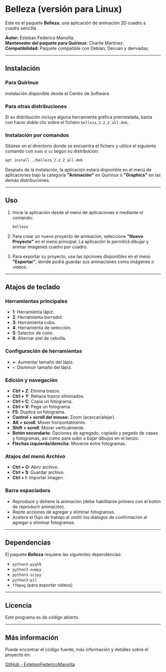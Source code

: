 # Belleza (versión para Linux)

Este es el paquete **Belleza**, una aplicación de animación 2D cuadro a cuadro sencilla.

**Autor:** Esteban Federico Mansilla.  
**Mantenedor del paquete para Quirinux:** Charlie Martínez.  
**Compatibilidad:** Paquete compatible con Debian, Devuan y derivadas.

---

## Instalación

### Para Quirinux

Instalación disponible desde el Centro de Software.

### Para otras distribuciones

Si su distribución incluye alguna herramienta gráfica preinstalada, basta con hacer doble clic sobre el fichero `belleza_2.2.2_all.deb`.

### Instalación por comandos

Sitúese en el directorio donde se encuentra el fichero y utilice el siguiente comando con `sudo` o `su` según su distribución:

```bash
apt install ./belleza_2.2.2_all.deb
```

Después de la instalación, la aplicación estará disponible en el menú de aplicaciones bajo la categoría **"Animación"** en Quirinux o **"Graphics"** en las demás distribuciones.

---

## Uso

1. Inicie la aplicación desde el menú de aplicaciones o mediante el comando:

    ```bash
    belleza
    ```

2. Para crear un nuevo proyecto de animación, seleccione **"Nuevo Proyecto"** en el menú principal. La aplicación le permitirá dibujar y animar imágenes cuadro por cuadro.

3. Para exportar su proyecto, use las opciones disponibles en el menú **"Exportar"**, donde podrá guardar sus animaciones como imágenes o videos.

---

## Atajos de teclado

### Herramientas principales
- **1**: Herramienta lápiz.  
- **2**: Herramienta borrador.  
- **3**: Herramienta cubo.  
- **4**: Herramienta de selección.  
- **5**: Selector de color.  
- **6**: Alternar piel de cebolla.

### Configuración de herramientas
- **+**: Aumentar tamaño del lápiz.  
- **-**: Disminuir tamaño del lápiz.

### Edición y navegación
- **Ctrl + Z**: Elimina trazos.  
- **Ctrl + Y**: Rehace trazos eliminados.  
- **Ctrl + C**: Copia un fotograma.  
- **Ctrl + V**: Pega un fotograma.  
- **F5**: Duplica un fotograma.  
- **Control + scroll del mouse**: Zoom (acercar/alejar).  
- **Alt + scroll**: Mover horizontalmente.  
- **Shift + scroll**: Mover verticalmente.  
- **Botón secundario**: Opciones de agregado, copiado y pegado de capas y fotogramas, así como para subir o bajar dibujos en el lienzo.  
- **Flechas izquierda/derecha**: Moverse entre fotogramas.

### Atajos del menú Archivo
- **Ctrl + O**: Abrir archivo.  
- **Ctrl + S**: Guardar archivo.  
- **Ctrl + I**: Importar imagen.

### Barra espaciadora
- Reproduce y detiene la animación (debe habilitarse primero con el botón de reproducir animación).  
- Repite acciones de agregar y eliminar fotogramas.  
- Acelera el flujo de trabajo al omitir los diálogos de confirmación al agregar o eliminar fotogramas.

---

## Dependencias

El paquete **Belleza** requiere las siguientes dependencias:

- `python3-pyqt6`
- `python3-numpy`
- `python3-scipy`
- `python3-pil`
- `ffmpeg` (para exportar videos)

---

## Licencia

Este programa es de código abierto.

---

## Más información

Puede encontrar el código fuente, más información y detalles sobre el proyecto en:

[GitHub - EstebanFedericoMansilla](https://github.com/EstebanFedericoMansilla)
